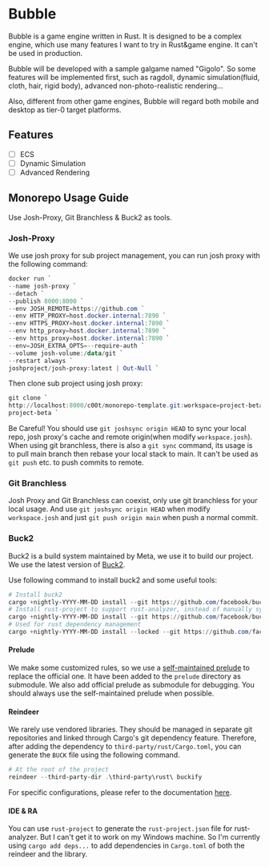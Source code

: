 # Bubble

Bubble is a game engine written in Rust. It is designed to be a complex engine,
which use many features I want to try in Rust&game engine. It can't be used in production.

Bubble will be developed with a sample galgame named "Gigolo".
So some features will be implemented first,
such as ragdoll, dynamic simulation(fluid, cloth, hair, rigid body),
advanced non-photo-realistic rendering...

Also, different from other game engines,
Bubble will regard both mobile and desktop as tier-0 target platforms.

## Features

- [ ] ECS
- [ ] Dynamic Simulation
- [ ] Advanced Rendering

## Monorepo Usage Guide

Use Josh-Proxy, Git Branchless & Buck2 as tools.

### Josh-Proxy

We use josh proxy for sub project management,
you can run josh proxy with the following command:

```powershell
docker run `
--name josh-proxy `
--detach `
--publish 8000:8000 `
--env JOSH_REMOTE=https://github.com `
--env HTTP_PROXY=host.docker.internal:7890 `
--env HTTPS_PROXY=host.docker.internal:7890 `
--env http_proxy=host.docker.internal:7890 `
--env https_proxy=host.docker.internal:7890 `
--env=JOSH_EXTRA_OPTS=--require-auth `
--volume josh-volume:/data/git `
--restart always `
joshproject/josh-proxy:latest | Out-Null `
```

Then clone sub project using josh proxy:

```powershell
git clone `
http://localhost:8000/c00t/monorepo-template.git:workspace=project-beta.git `
project-beta `
```

Be Careful! You should use `git joshsync origin HEAD` to sync your local repo,
josh proxy's cache and remote origin(when modify `workspace.josh`).
When using git branchless, there is also a `git sync` command,
its usage is to pull main branch then rebase your
local stack to main. It can't be used as `git push` etc. to push commits to remote.

### Git Branchless

Josh Proxy and Git Branchless can coexist,
only use git branchless for your local usage.
And use `git joshsync origin HEAD` when modify `workspace.josh` and
just `git push origin main` when push a normal commit.

### Buck2

Buck2 is a build system maintained by Meta, we use it to build our project. We use the latest version of [Buck2](https://buck2.build/docs/about/getting_started/).

Use following command to install buck2 and some useful tools:

```powershell
# Install buck2
cargo +nightly-YYYY-MM-DD install --git https://github.com/facebook/buck2.git buck2
# Install rust-project to support rust-analyzer, instead of manually sync Cargo.toml
cargo +nightly-YYYY-MM-DD install --git https://github.com/facebook/buck2.git rust-project
# Used for rust dependency management
cargo +nightly-YYYY-MM-DD install --locked --git https://github.com/facebookincubator/reindeer reindeer
```

#### Prelude

We make some customized rules, so we use a [self-maintained prelude](https://github.com/c00t/buck2-prelude/tree/main) to replace the official one.
It have been added to the `prelude` directory as submodule. We also add official prelude as submodule for debugging.
You should always use the self-maintained prelude when possible.

#### Reindeer

We rarely use vendored libraries. They should be managed in separate git repositories and linked through Cargo's git dependency feature.
Therefore, after adding the dependency to `third-party/rust/Cargo.toml`, 
you can generate the `BUCK` file using the following command.

```powershell
# At the root of the project
reindeer --third-party-dir .\third-party\rust\ buckify
```

For specific configurations, please refer to the documentation [here](https://github.com/facebookincubator/reindeer/blob/main/docs/MANUAL.md).

#### IDE & RA

You can use `rust-project` to generate the `rust-project.json` file for rust-analyzer. But I can't get it to work on my Windows machine. So I'm currently using `cargo add deps...` to add dependencies in `Cargo.toml` of both the reindeer and the library.
